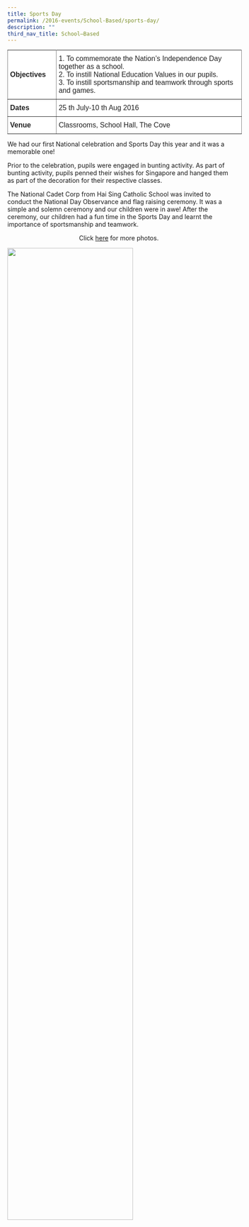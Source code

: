 ```yaml
---
title: Sports Day
permalink: /2016-events/School-Based/sports-day/
description: ""
third_nav_title: School–Based
---
```

<style type="text/css">
.tg  {border-collapse:collapse;border-spacing:0;margin:0px auto;}
.tg td{border-color:black;border-style:solid;border-width:1px;font-family:Arial, sans-serif;font-size:14px;
  overflow:hidden;padding:10px 5px;word-break:normal;}
.tg th{border-color:black;border-style:solid;border-width:1px;font-family:Arial, sans-serif;font-size:14px;
  font-weight:normal;overflow:hidden;padding:10px 5px;word-break:normal;}
.tg .tg-ejbf{background-color:#FFF;border-color:inherit;color:#222;font-size:16px;text-align:left;vertical-align:top}
.tg .tg-x4x2{background-color:#FFF;border-color:inherit;color:#222;font-size:16px;font-weight:bold;text-align:left;
  vertical-align:middle}
</style>
<table class="tg" style="undefined;table-layout: fixed; width: 530px">
<colgroup>
<col style="width: 110px">
<col style="width: 420px">
</colgroup>
<tbody>
  <tr>
    <td class="tg-x4x2">Objectives<br></td>
    <td class="tg-ejbf">1. To commemorate the Nation’s Independence Day together as a school.<br>2. To instill National Education Values in our pupils.<br>3. To instill sportsmanship and teamwork through sports and games.</td>
  </tr>
  <tr>
    <td class="tg-x4x2">Dates<br></td>
    <td class="tg-ejbf">25 th July-10 th Aug 2016<br></td>
  </tr>
  <tr>
    <td class="tg-x4x2">Venue<br></td>
    <td class="tg-ejbf">Classrooms, School Hall, The Cove</td>
  </tr>
</tbody>
</table>


We had our first National celebration and Sports Day this year and it was a memorable one!  
  

Prior to the celebration, pupils were engaged in bunting activity. As part of bunting activity, pupils penned their wishes for Singapore and hanged them as part of the decoration for their respective classes. 

  

The National Cadet Corp from Hai Sing Catholic School was invited to conduct the National Day Observance and flag raising ceremony. It was a simple and solemn ceremony and our children were in awe! After the ceremony, our children had a fun time in the Sports Day and learnt the importance of sportsmanship and teamwork. 

  

<center>Click <a href="https://flic.kr/s/aHskEk8Kjm">here</a> for more photos.</center>

<img src="/images/2016%20Sports%20Day.jpeg" 
     style="width:75%">


